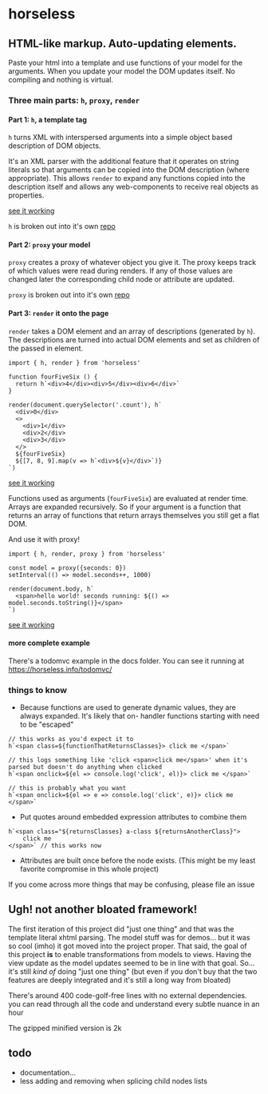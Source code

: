 # horseless

## HTML-like markup. Auto-updating elements.
Paste your html into a template and use functions of your model for the arguments. When you update your model the DOM updates itself. No compiling and nothing is virtual.

### Three main parts: `h`, `proxy`, `render`

#### Part 1: `h`, a template tag

`h` turns XML with interspersed arguments into a simple object based description of DOM objects. 

It's an XML parser with the additional feature that it operates on string literals so that arguments can be copied into the DOM description (where appropriate). This allows `render` to expand any functions copied into the description itself and allows any web-components to receive real objects as properties.

[see it working](https://horseless.info/h/) 

`h` is broken out into it's own [repo](https://github.com/dtudury/horseless-decoder)

#### Part 2: `proxy` your model

`proxy` creates a proxy of whatever object you give it. The proxy keeps track of which values were read during renders. If any of those values are changed later the corresponding child node or attribute are updated.

`proxy` is broken out into it's own [repo](https://github.com/dtudury/horseless-remodel)

#### Part 3: `render` it onto the page

`render` takes a DOM element and an array of descriptions (generated by `h`). The descriptions are turned into actual DOM elements and set as children of the passed in element. 

```
import { h, render } from 'horseless'

function fourFiveSix () {
  return h`<div>4</div><div>5</div><div>6</div>`
}

render(document.querySelector('.count'), h`
  <div>0</div>
  <>
    <div>1</div>
    <div>2</div>
    <div>3</div>
  </>
  ${fourFiveSix}
  ${[7, 8, 9].map(v => h`<div>${v}</div>`)}
`)
```
[see it working](https://horseless.info/render/)

Functions used as arguments (`fourFiveSix`) are evaluated at render time. Arrays are expanded recursively. So if your argument is a function that returns an array of functions that return arrays themselves you still get a flat DOM.

And use it with proxy!

```
import { h, render, proxy } from 'horseless'

const model = proxy({seconds: 0})
setInterval(() => model.seconds++, 1000)

render(document.body, h`
  <span>hello world! seconds running: ${() => model.seconds.toString()}</span>
`)
```
[see it working](https://horseless.info/proxy/)


#### more complete example
There's a todomvc example in the docs folder. You can see it running at https://horseless.info/todomvc/

### things to know
- Because functions are used to generate dynamic values, they are always expanded. It's likely that on- handler functions  starting with need to be "escaped"
```
// this works as you'd expect it to
h`<span class=${functionThatReturnsClasses}> click me </span>`

// this logs something like 'click <span>click me</span>' when it's parsed but doesn't do anything when clicked
h`<span onclick=${el => console.log('click', el)}> click me </span>`

// this is probably what you want
h`<span onclick=${el => e => console.log('click', e)}> click me </span>`
```

- Put quotes around embedded expression attributes to combine them
```
h`<span class="${returnsClasses} a-class ${returnsAnotherClass}">
    click me
</span>` // this works now
```

- Attributes are built once before the node exists. (This might be my least favorite compromise in this whole project)

If you come across more things that may be confusing, please file an issue

## Ugh! not another bloated framework!
The first iteration of this project did "just one thing" and that was the template literal xhtml parsing. The model stuff was for demos... but it was so cool (imho) it got moved into the project proper. That said, the goal of this project **is** to enable transformations from models to views. Having the view update as the model updates seemed to be in line with that goal. So... it's still *kind of* doing "just one thing" (but even if you don't buy that the two features are deeply integrated and it's still a long way from bloated)

There's around 400 code-golf-free lines with no external dependencies. you can read through all the code and understand every subtle nuance in an hour

The gzipped minified version is 2k

## todo
* documentation...
* less adding and removing when splicing child nodes lists
